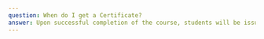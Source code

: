 ```yaml
---
question: When do I get a Certificate?
answer: Upon successful completion of the course, students will be issued a certificate jointly signed by the delivering institution. Certain courses are awarded badges rather than e-Certificates.
---
```

